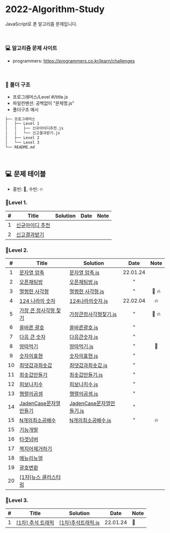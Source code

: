 # 2022-Algorithm-Study

JavaScript로 푼 알고리즘 문제입니다.

<br>

### 💻 알고리즘 문제 사이트

- programmers: https://programmers.co.kr/learn/challenges

<br>

### 📁 폴더 구조

- 프로그래머스/Level #/title.js
- 파일컨벤션: 공백없이 "문제명.js"
- 폴더구조 예시
```bash
├── 프로그래머스
│   ├── Level 1
│   │   ├── 신규아이디추천.js
│   │   └── 신고결과받기.js
│   ├── Level 2
│   └── Level 3
└── README.md
```

<br>

## 💻 문제 테이블
- 홍빈: 👻, 수빈: 🔥

### 📍Level 1.

|  #  | Title           | Solution | Date | Note |
| :-: | --------------- | -------- | :-: | :-: |
|  1  | [신규아이디 추천](https://programmers.co.kr/learn/courses/30/lessons/72410) |          |      |
|  2  | [신고결과받기](https://programmers.co.kr/learn/courses/30/lessons/92334)    |          |      |

### 📍Level 2.

|  #  | Title                                                                              | Solution                                                     | Date     | Note |
| :-: | ---------------------------------------------------------------------------------- | ------------------------------------------------------------ | :-: | :-: |
|  1  | [문자열 압축](https://programmers.co.kr/learn/courses/30/lessons/60057)            | [문자열 압축.js](./프로그래머스/Level%202/문자열%20압축.js)      | 22.01.24 |      |
|  2  | [오픈채팅방](https://programmers.co.kr/learn/courses/30/lessons/42888)             | [오픈채팅방.js](./프로그래머스/Level%202/오픈채팅방.js)         | " |      |
|  3  | [멀쩡한 사각형](https://programmers.co.kr/learn/courses/30/lessons/62048)          | [멀쩡한 사각형.js](./프로그래머스/Level%202/멀쩡한%20사각형.js)    | " | 👻  🔥 |
|  4  | [124 나라의 숫자](https://programmers.co.kr/learn/courses/30/lessons/12899)        | [124나라의숫자.js](./프로그래머스/Level%202/124나라의숫자.js)      | 22.02.04   | 🔥 |
|  5  | [가장 큰 정사각형 찾기](https://programmers.co.kr/learn/courses/30/lessons/12905)  | [가장큰정사각형찾기.js](./프로그래머스/Level%202/가장큰정사각형찾기.js) |  " | 👻 🔥 |
|  6  | [올바른 괄호](https://programmers.co.kr/learn/courses/30/lessons/12909)            | [올바른괄호.js](./프로그래머스/Level%202/올바른괄호.js)         |      "    |      |
|  7  | [다음 큰 숫자](https://programmers.co.kr/learn/courses/30/lessons/12911)           | [다음큰숫자.js](./프로그래머스/Level%202/다음큰숫자.js)         |       "   |      |
|  8  | [땅따먹기](https://programmers.co.kr/learn/courses/30/lessons/12913)               |  [땅따먹기.js](./프로그래머스/Level%202/땅따먹기.js)                                                            | "         | 👻   |
|  9  | [숫자의표현](https://programmers.co.kr/learn/courses/30/lessons/12924)            |    [숫자의표현.js](./프로그래머스/Level%202/숫자의표현.js)                                                             |   "       |      |
| 10  | [최댓값과최솟값](https://programmers.co.kr/learn/courses/30/lessons/12939)        |  [최댓값과최솟값.js](./프로그래머스/Level%202/최댓값과최솟값.js)                                                             |     "     |      |
| 11  | [최솟값만들기](https://programmers.co.kr/learn/courses/30/lessons/12941)          |   [최솟값만들기.js](./프로그래머스/Level%202/최솟값만들기.js)                                                            |   "       |      |
| 12  | [피보나치수](https://programmers.co.kr/learn/courses/30/lessons/12945)            |  [피보나치수.js](./프로그래머스/Level%202/피보나치수.js)                                                             |   "       |      |
| 13  | [행렬의곱셈](https://programmers.co.kr/learn/courses/30/lessons/12949)            |   [행렬의곱셈.js](./프로그래머스/Level%202/행렬의곱셈.js)                                                            |    "      |      |
| 14  | [JadenCase문자열만들기](https://programmers.co.kr/learn/courses/30/lessons/12951) | [JadenCase문자열만들기.js](./프로그래머스/Level%202/JadenCase문자열만들기.js)                                                              |      "    |      |
|15| [N개의최소공배수](https://programmers.co.kr/learn/courses/30/lessons/12953)| [N개의최소공배수.js](./프로그래머스/Level%202/N개의최소공배수.js) |"|🔥|
| 15  | [기능개발](https://programmers.co.kr/learn/courses/30/lessons/42586)       |                                                              |          |      |
| 16  | [타겟넘버](https://programmers.co.kr/learn/courses/30/lessons/43165)       |                                                              |          |      |
| 17  | [짝지어제거하기](https://programmers.co.kr/learn/courses/30/lessons/12973)       |                                                              |          |      |
| 18  | [메뉴리뉴얼](https://programmers.co.kr/learn/courses/30/lessons/72411)       |                                                              |          |      |
| 19  | [괄호변환](https://programmers.co.kr/learn/courses/30/lessons/60058)       |                                                              |          |      |
| 20  | [[1차]뉴스 클러스터링](https://programmers.co.kr/learn/courses/30/lessons/17677)       |                                                              |          |      |


### 📍Level 3.

|  #  | Title                                                                         | Solution | Date     | Note |
| :-: | ----------------------------------------------------------------------------- | -------- | -------- | ---- |
|  1  | [[1차] 추석 트래픽](https://programmers.co.kr/learn/courses/30/lessons/17676) |      [[1차]추석트래픽.js](./프로그래머스/Level%203/[1차]추석트래픽.js)         | 22.01.24 | 👻   |
